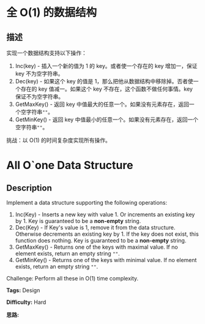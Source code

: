 # 全 O(1) 的数据结构

## 描述

实现一个数据结构支持以下操作：

  1. Inc(key) - 插入一个新的值为 1 的 key。或者使一个存在的 key 增加一，保证 key 不为空字符串。
  2. Dec(key) - 如果这个 key 的值是 1，那么把他从数据结构中移除掉。否者使一个存在的 key 值减一。如果这个 key 不存在，这个函数不做任何事情。key 保证不为空字符串。
  3. GetMaxKey() - 返回 key 中值最大的任意一个。如果没有元素存在，返回一个空字符串`""`。
  4. GetMinKey() - 返回 key 中值最小的任意一个。如果没有元素存在，返回一个空字符串`""`。

挑战：以 O(1) 的时间复杂度实现所有操作。



# All O`one Data Structure

## Description



Implement a data structure supporting the following operations:

  1. Inc(Key) - Inserts a new key  with value 1. Or increments an existing key by 1. Key is guaranteed to be a **non-empty** string.
  2. Dec(Key) - If Key's value is 1, remove it from the data structure. Otherwise decrements an existing key by 1. If the key does not exist, this function does nothing. Key is guaranteed to be a **non-empty** string.
  3. GetMaxKey() - Returns one of the keys with maximal value. If no element exists, return an empty string `""`.
  4. GetMinKey() - Returns one of the keys with minimal value. If no element exists, return an empty string `""`.

Challenge: Perform all these in O(1) time complexity.


**Tags:** Design

**Difficulty:** Hard

**思路:**
